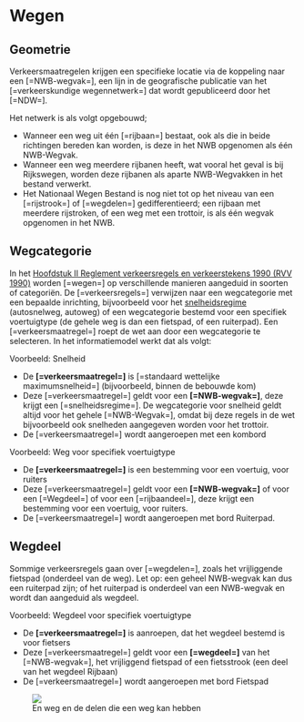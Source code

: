 # Wegen


## Geometrie
Verkeersmaatregelen krijgen een specifieke locatie via de koppeling naar een [=NWB-wegvak=], een lijn in de geografische publicatie van het [=verkeerskundige wegennetwerk=] dat wordt gepubliceerd door het [=NDW=].

Het netwerk is als volgt opgebouwd;

* Wanneer een weg uit één [=rijbaan=] bestaat, ook als die in beide richtingen bereden kan worden, is deze in het NWB opgenomen als één NWB-Wegvak.
* Wanneer een weg meerdere rijbanen heeft, wat vooral het geval is bij Rijkswegen, worden deze rijbanen als aparte NWB-Wegvakken in het bestand verwerkt.
* Het Nationaal Wegen Bestand is nog niet tot op het niveau van een [=rijstrook=] of [=wegdelen=] gedifferentieerd; een rijbaan met meerdere rijstroken, of een weg met een trottoir, is als één wegvak opgenomen in het NWB. 


## Wegcategorie 
In het <a href="https://wetten.overheid.nl/jci1.3:c:BWBR0004825&hoofdstuk=II&z=2023-07-01&g=2023-07-01">Hoofdstuk II Reglement verkeersregels en verkeerstekens 1990 (RVV 1990)</a> worden [=wegen=] op verschillende manieren aangeduid in soorten of categoriën. De [=verkeersregels=] verwijzen naar een wegcategorie met een bepaalde inrichting, bijvoorbeeld voor het [snelheidsregime](#snelheidsregime) (autosnelweg, autoweg) of een wegcategorie bestemd voor een specifiek voertuigtype (de gehele weg is dan een fietspad, of een ruiterpad). Een [=verkeersmaatregel=] roept de wet aan door een wegcategorie te selecteren. In het informatiemodel werkt dat als volgt:

Voorbeeld: Snelheid
* De **[=verkeersmaatregel=]** is [=standaard wettelijke maximumsnelheid=] (bijvoorbeeld, binnen de bebouwde kom)
* Deze [=verkeersmaatregel=] geldt voor een **[=NWB-wegvak=]**, deze krijgt een [=snelheidsregime=]. De wegcategorie voor snelheid geldt altijd voor het gehele [=NWB-Wegvak=], omdat bij deze regels in de wet bijvoorbeeld ook snelheden aangegeven worden voor het trottoir.
* De [=verkeersmaatregel=] wordt aangeroepen met een kombord


Voorbeeld: Weg voor specifiek voertuigtype
* De **[=verkeersmaatregel=]** is een bestemming voor een voertuig, voor ruiters
* Deze [=verkeersmaatregel=] geldt voor een **[=NWB-wegvak=]** of voor een [=Wegdeel=] of voor een [=rijbaandeel=], deze krijgt een bestemming voor een voertuig, voor ruiters.
* De [=verkeersmaatregel=] wordt aangeroepen met bord Ruiterpad.




## Wegdeel
Sommige verkeersregels gaan over [=wegdelen=], zoals het vrijliggende fietspad (onderdeel van de weg). Let op: een geheel NWB-wegvak kan dus een ruiterpad zijn; of het ruiterpad is onderdeel van een NWB-wegvak en wordt dan aangeduid als wegdeel.

Voorbeeld: Wegdeel voor specifiek voertuigtype
* De **[=verkeersmaatregel=]** is aanroepen, dat het wegdeel bestemd is voor fietsers
* Deze [=verkeersmaatregel=] geldt voor een **[=wegdeel=]** van het [=NWB-wegvak=], het vrijliggend fietspad of een fietsstrook (een deel van het wegdeel Rijbaan)
* De [=verkeersmaatregel=] wordt aangeroepen met bord Fietspad

<figure>
<img src="./hoofdstukken/media/wegdelen.PNG">
<figcaption>En weg en de delen die een weg kan hebben</caption>
</figure>




